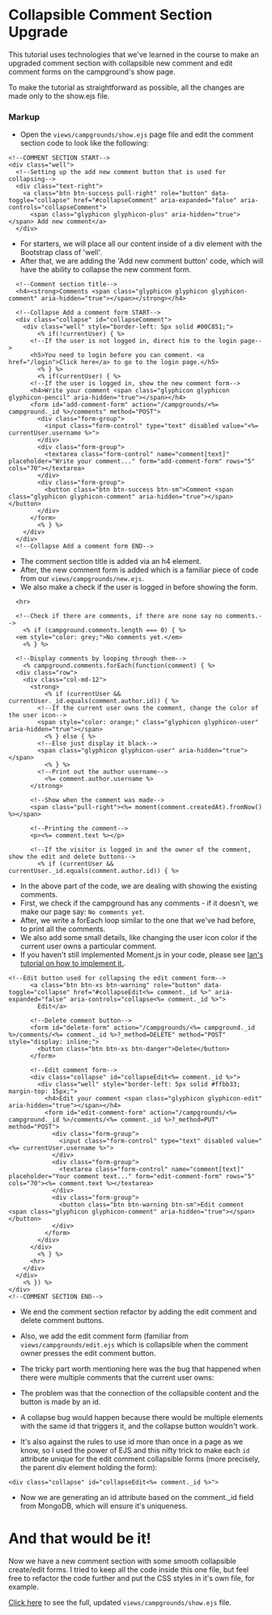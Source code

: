 # Collapsible Comment Section Upgrade

This tutorial uses technologies that we've learned in the course to make an upgraded comment section with collapsible new comment and edit comment forms on the campground's show page.

To make the tutorial as straightforward as possible, all the changes are made only to the show.ejs file.

### Markup
- Open the `views/campgrounds/show.ejs` page file and edit the comment section code to look like the following:

```
<!--COMMENT SECTION START-->
<div class="well">
  <!--Setting up the add new comment button that is used for collapsing-->
  <div class="text-right">
    <a class="btn btn-success pull-right" role="button" data-toggle="collapse" href="#collapseComment" aria-expanded="false" aria-controls="collapseComment">
      <span class="glyphicon glyphicon-plus" aria-hidden="true"></span> Add new comment</a>
  </div>
```

- For starters, we will place all our content inside of a div element with the Bootstrap class of 'well'.
- After that, we are adding the 'Add new comment button' code, which will have the ability to collapse the new comment form.

```
  <!--Comment section title-->
  <h4><strong>Comments <span class="glyphicon glyphicon glyphicon-comment" aria-hidden="true"></span></strong></h4>

  <!--Collapse Add a comment form START-->
  <div class="collapse" id="collapseComment">
    <div class="well" style="border-left: 5px solid #00C851;">
        <% if(!currentUser) { %>
      <!--If the user is not logged in, direct him to the login page-->
      <h5>You need to login before you can comment. <a href="/login">Click here</a> to go to the login page.</h5>
        <% } %>
        <% if(currentUser) { %>
      <!--If the user is logged in, show the new comment form-->
      <h4>Write your comment <span class="glyphicon glyphicon glyphicon-pencil" aria-hidden="true"></span></h4>
      <form id="add-comment-form" action="/campgrounds/<%= campground._id %>/comments" method="POST">
        <div class="form-group">
          <input class="form-control" type="text" disabled value="<%= currentUser.username %>">
        </div>
        <div class="form-group">
          <textarea class="form-control" name="comment[text]" placeholder="Write your comment..." form="add-comment-form" rows="5" cols="70"></textarea>
        </div>
        <div class="form-group">
          <button class="btn btn-success btn-sm">Comment <span class="glyphicon glyphicon-comment" aria-hidden="true"></span></button>
        </div>
      </form>
        <% } %>
    </div>
  </div>
  <!--Collapse Add a comment form END-->
```

- The comment section title is added via an h4 element.
- After, the new comment form is added which is a familiar piece of code from our `views/campgrounds/new.ejs`.
- We also make a check if the user is logged in before showing the form.

```
  <hr>

  <!--Check if there are comments, if there are none say no comments.-->
    <% if (campground.comments.length === 0) { %>
  <em style="color: grey;">No comments yet.</em>
    <% } %>

  <!--Display comments by looping through them-->
    <% campground.comments.forEach(function(comment) { %>
  <div class="row">
    <div class="col-md-12">
      <strong>
          <% if (currentUser && currentUser._id.equals(comment.author.id)) { %>
        <!--If the current user owns the comment, change the color of the user icon-->
        <span style="color: orange;" class="glyphicon glyphicon-user" aria-hidden="true"></span>
          <% } else { %>
        <!--Else just display it black-->
        <span class="glyphicon glyphicon-user" aria-hidden="true"></span>
          <% } %>
        <!--Print out the author username-->
          <%= comment.author.username %>
      </strong>

      <!--Show when the comment was made-->
      <span class="pull-right"><%= moment(comment.createdAt).fromNow() %></span>

      <!--Printing the comment-->
      <p><%= comment.text %></p>

      <!--If the visitor is logged in and the owner of the comment, show the edit and delete buttons-->
        <% if (currentUser && currentUser._id.equals(comment.author.id)) { %>
```

- In the above part of the code, we are dealing with showing the existing comments.
- First, we check if the campground has any comments - if it doesn't, we make our page say: `No comments yet`.
- After, we write a forEach loop similar to the one that we've had before, to print all the comments.
- We also add some small details, like changing the user icon color if the current user owns a particular comment.
- If you haven't still implemented Moment.js in your code, please see [Ian's tutorial on how to implement it.](http://slides.com/nax3t/yelpcamp-refactor-moment#/).

```
<!--Edit button used for collapsing the edit comment form-->
      <a class="btn btn-xs btn-warning" role="button" data-toggle="collapse" href="#collapseEdit<%= comment._id %>" aria-expanded="false" aria-controls="collapse<%= comment._id %>">
        Edit</a>

      <!--Delete comment button-->
      <form id="delete-form" action="/campgrounds/<%= campground._id %>/comments/<%= comment._id %>?_method=DELETE" method="POST" style="display: inline;">
        <button class="btn btn-xs btn-danger">Delete</button>
      </form>

      <!--Edit comment form-->
      <div class="collapse" id="collapseEdit<%= comment._id %>">
        <div class="well" style="border-left: 5px solid #ffbb33; margin-top: 15px;">
          <h4>Edit your comment <span class="glyphicon glyphicon-edit" aria-hidden="true"></span></h4>
          <form id="edit-comment-form" action="/campgrounds/<%= campground._id %>/comments/<%= comment._id %>?_method=PUT" method="POST">
            <div class="form-group">
              <input class="form-control" type="text" disabled value="<%= currentUser.username %>">
            </div>
            <div class="form-group">
              <textarea class="form-control" name="comment[text]" placeholder="Your comment text..." form="edit-comment-form" rows="5" cols="70"><%= comment.text %></textarea>
            </div>
            <div class="form-group">
              <button class="btn btn-warning btn-sm">Edit comment <span class="glyphicon glyphicon-comment" aria-hidden="true"></span></button>
            </div>
          </form>
        </div>
      </div>
        <% } %>
      <hr>
    </div>
  </div>
    <% }) %>
</div>
<!--COMMENT SECTION END-->
```

- We end the comment section refactor by adding the edit comment and delete comment buttons.
- Also, we add the edit comment form (familiar from `views/campgrounds/edit.ejs` which is collapsible when the comment owner presses the edit comment button.

- The tricky part worth mentioning here was the bug that happened when there were multiple comments that the current user owns:
- The problem was that the connection of the collapsible content and the button is made by an id.
- A collapse bug would happen because there would be multiple elements with the same id that triggers it, and the collapse button wouldn't work.
- It's also against the rules to use id more than once in a page as we know, so I used the power of EJS and this nifty trick to make each `id` attribute unique for the edit comment collapsible forms (more precisely, the parent div element holding the form):

`<div class="collapse" id="collapseEdit<%= comment._id %>">`

- Now we are generating an id attribute based on the comment._id field from MongoDB, which will ensure it's uniqueness.

# And that would be it!
Now we have a new comment section with some smooth collapsible create/edit forms. I tried to keep all the code inside this one file, but feel free to refactor the code further and put the CSS styles in it's own file, for example.

[Click here](https://github.com/fewsion/yelp-camp-refactored/blob/comment-section/views/campgrounds/show.ejs) to see the full, updated `views/campgrounds/show.ejs` file.
